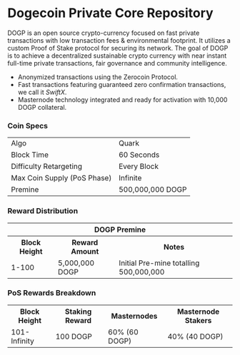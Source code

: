 Dogecoin Private Core Repository
=====================================

DOGP is an open source crypto-currency focused on fast private transactions with low transaction fees & environmental footprint.  It utilizes a custom Proof of Stake protocol for securing its network. The goal of DOGP is to achieve a decentralized sustainable crypto currency with near instant full-time private transactions, fair governance and community intelligence.
- Anonymized transactions using the Zerocoin Protocol.
- Fast transactions featuring guaranteed zero confirmation transactions, we call it _SwiftX_.
- Masternode technology integrated and ready for activation with 10,000 DOGP collateral.

### Coin Specs
<table>
<tr><td>Algo</td><td>Quark</td></tr>
<tr><td>Block Time</td><td>60 Seconds</td></tr>
<tr><td>Difficulty Retargeting</td><td>Every Block</td></tr>
<tr><td>Max Coin Supply (PoS Phase)</td><td>Infinite</td></tr>
<tr><td>Premine</td><td>500,000,000 DOGP</td></tr>
</table>

### Reward Distribution

<table>
<th colspan=4>DOGP Premine</th>
<tr><th>Block Height</th><th>Reward Amount</th><th>Notes</th></tr>
<tr><td>1-100</td><td>5,000,000 DOGP</td><td>Initial Pre-mine totalling 500,000,000</td></tr>
</table>

### PoS Rewards Breakdown

<table>
<th>Block Height</th><th>Staking Reward</th><th>Masternodes</th><th>Masternode Stakers</th>
<tr><td>101-Infinity</td><td>100 DOGP</td><td>60% (60 DOGP)</td><td>40% (40 DOGP)</td></tr>
</table>
